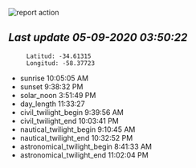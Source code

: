 ![report action](https://github.com/matiasz8/actions-for-reports/workflows/report%20action/badge.svg?branch=develop) 


## *****Last update 05-09-2020 03:50:22*****



		 Latitud: -34.61315
		 Longitud: -58.37723

 - sunrise 	 10:05:05 AM
 - sunset 	 9:38:32 PM
 - solar_noon 	 3:51:49 PM
 - day_length 	 11:33:27
 - civil_twilight_begin 	 9:39:56 AM
 - civil_twilight_end 	 10:03:41 PM
 - nautical_twilight_begin 	 9:10:45 AM
 - nautical_twilight_end 	 10:32:52 PM
 - astronomical_twilight_begin 	 8:41:33 AM
 - astronomical_twilight_end 	 11:02:04 PM
